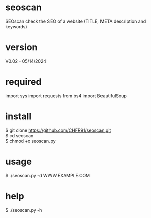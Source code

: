 # seoscan
SEOscan check the SEO of a website (TITLE, META description and keywords)

# version
V0.02 - 05/14/2024

# required
import sys
import requests
from bs4 import BeautifulSoup

# install
$ git clone https://github.com/CHFR91/seoscan.git<br>
$ cd seoscan<br>
$ chmod +x seoscan.py<br>

# usage
$ ./seoscan.py -d WWW.EXAMPLE.COM

# help
$ ./seoscan.py -h
